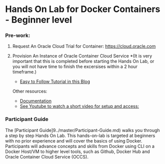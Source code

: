 # Hands On Lab for Docker Containers - Beginner level

### Pre-work:

1. Request An Oracle Cloud Trial for Container: https://cloud.oracle.com

2. Provision An Instance of Oracle Container Cloud Service *(It is very important that this is completed before starting the Hands On Lab, or you will not have time to finish the excersises within a 2 hour timeframe.)

    * [Easy to Follow Tutorial in this Blog](https://solutionsanz.blog/2017/01/16/occs-provisioning/)
    
    Other resources:
    * [Documentation](http://docs.oracle.com/en/cloud/iaas/container-cloud/contu/creating-oracle-container-cloud-service-instances.html#CONTU-GUID-6C53AF60-DD68-4B0E-9956-F387493519D7)
    * [See Youtube to watch a short video for setup and access:](https://youtu.be/l3H-oMRcrGo) 

### Participant Guide

The [Participant Guide]9../master/Participant-Guide.md) walks you through a step by step Hands On Lab.   This hands-on-lab is targeted at beginners with no prior experience and will cover the basics of using Docker. Participants will advance concepts and skills from Docker using CLI on a Docker Host/VM to higher level tools, such as Github, Docker Hub and Oracle Container Cloud Service (OCCS).
